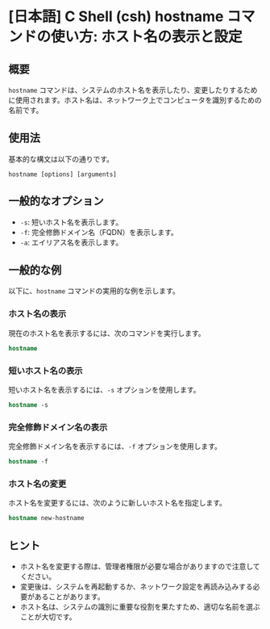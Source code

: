 # [日本語] C Shell (csh) hostname コマンドの使い方: ホスト名の表示と設定

## 概要
`hostname` コマンドは、システムのホスト名を表示したり、変更したりするために使用されます。ホスト名は、ネットワーク上でコンピュータを識別するための名前です。

## 使用法
基本的な構文は以下の通りです。

```
hostname [options] [arguments]
```

## 一般的なオプション
- `-s`: 短いホスト名を表示します。
- `-f`: 完全修飾ドメイン名（FQDN）を表示します。
- `-a`: エイリアス名を表示します。

## 一般的な例
以下に、`hostname` コマンドの実用的な例を示します。

### ホスト名の表示
現在のホスト名を表示するには、次のコマンドを実行します。
```csh
hostname
```

### 短いホスト名の表示
短いホスト名を表示するには、`-s` オプションを使用します。
```csh
hostname -s
```

### 完全修飾ドメイン名の表示
完全修飾ドメイン名を表示するには、`-f` オプションを使用します。
```csh
hostname -f
```

### ホスト名の変更
ホスト名を変更するには、次のように新しいホスト名を指定します。
```csh
hostname new-hostname
```

## ヒント
- ホスト名を変更する際は、管理者権限が必要な場合がありますので注意してください。
- 変更後は、システムを再起動するか、ネットワーク設定を再読み込みする必要があることがあります。
- ホスト名は、システムの識別に重要な役割を果たすため、適切な名前を選ぶことが大切です。